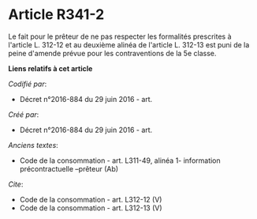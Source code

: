# Article R341-2

Le fait pour le prêteur de ne pas respecter les formalités prescrites à l'article L. 312-12 et au deuxième alinéa de
l'article L. 312-13 est puni de la peine d'amende prévue pour les contraventions de la 5e classe.

**Liens relatifs à cet article**

_Codifié par_:

  - Décret n°2016-884 du 29 juin 2016 - art.

_Créé par_:

  - Décret n°2016-884 du 29 juin 2016 - art.

_Anciens textes_:

  - Code de la consommation - art. L311-49, alinéa 1- information précontractuelle –prêteur (Ab)

_Cite_:

  - Code de la consommation - art. L312-12 (V)
  - Code de la consommation - art. L312-13 (V)
